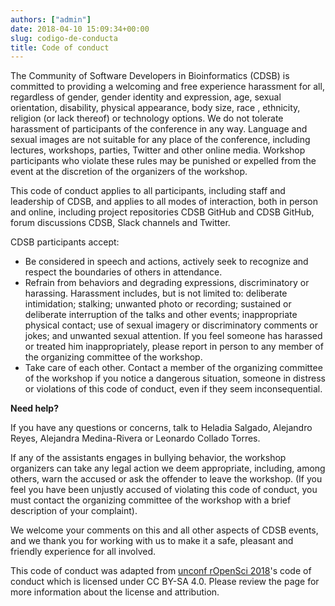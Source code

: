 ```yaml
---
authors: ["admin"]
date: 2018-04-10 15:09:34+00:00
slug: codigo-de-conducta
title: Code of conduct
---
```


The Community of Software Developers in Bioinformatics (CDSB) is committed to providing a welcoming and free experience harassment for all, regardless of gender, gender identity and expression, age, sexual orientation, disability, physical appearance, body size, race , ethnicity, religion (or lack thereof) or technology options. We do not tolerate harassment of participants of the conference in any way. Language and sexual images are not suitable for any place of the conference, including lectures, workshops, parties, Twitter and other online media. Workshop participants who violate these rules may be punished or expelled from the event at the discretion of the organizers of the workshop.

This code of conduct applies to all participants, including staff and leadership of CDSB, and applies to all modes of interaction, both in person and online, including project repositories CDSB GitHub and CDSB GitHub, forum discussions CDSB, Slack channels and Twitter.

CDSB participants accept:

* Be considered in speech and actions, actively seek to recognize and respect the boundaries of others in attendance.
* Refrain from behaviors and degrading expressions, discriminatory or harassing. Harassment includes, but is not limited to: deliberate intimidation; stalking; unwanted photo or recording; sustained or deliberate interruption of the talks and other events; inappropriate physical contact; use of sexual imagery or discriminatory comments or jokes; and unwanted sexual attention. If you feel someone has harassed or treated him inappropriately, please report in person to any member of the organizing committee of the workshop.
* Take care of each other. Contact a member of the organizing committee of the workshop if you notice a dangerous situation, someone in distress or violations of this code of conduct, even if they seem inconsequential.

**Need help?**

If you have any questions or concerns, talk to Heladia Salgado, Alejandro Reyes, Alejandra Medina-Rivera or Leonardo Collado Torres.

If any of the assistants engages in bullying behavior, the workshop organizers can take any legal action we deem appropriate, including, among others, warn the accused or ask the offender to leave the workshop. (If you feel you have been unjustly accused of violating this code of conduct, you must contact the organizing committee of the workshop with a brief description of your complaint).

We welcome your comments on this and all other aspects of CDSB events, and we thank you for working with us to make it a safe, pleasant and friendly experience for all involved.

This code of conduct was adapted from [unconf rOpenSci 2018](http://unconf18.ropensci.org/coc.html)'s code of conduct  which is licensed under CC BY-SA 4.0. Please review the page for more information about the license and attribution.
